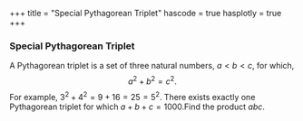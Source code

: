 +++
title = "Special Pythagorean Triplet"
hascode = true
hasplotly = true
+++

### Special Pythagorean Triplet


A Pythagorean triplet is a set of three natural numbers, $a \lt b \lt c$, for which,
$$a^2 + b^2 = c^2.$$
For example, $3^2 + 4^2 = 9 + 16 = 25 = 5^2$.
There exists exactly one Pythagorean triplet for which $a + b + c = 1000$.Find the product $abc$.


